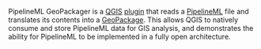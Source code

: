 PipelineML GeoPackager is a [QGIS](https://www.qgis.org/en/site/) [plugin](https://plugins.qgis.org/) that reads a [PipelineML](https://pipelineml.org/) file and translates its contents into a [GeoPackage](https://www.geopackage.org/).  This allows QGIS to natively consume and store PipelineML data for GIS analysis, and demonstrates the ability for PipelineML to be implemented in a fully open architecture.

